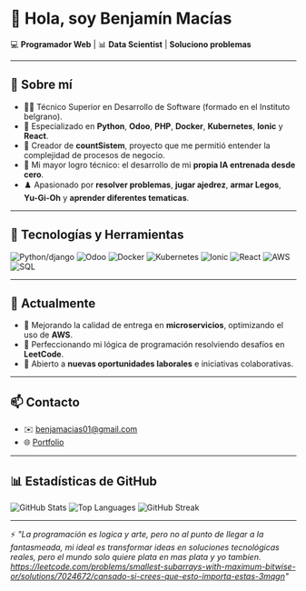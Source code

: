 # 👋 Hola, soy Benjamín Macías

💻 **Programador Web** | 📊 **Data Scientist** |  **Soluciono problemas**

---

## 🚀 Sobre mí
- 👨‍🎓 Técnico Superior en Desarrollo de Software (formado en el Instituto belgrano).
- 🐍 Especializado en **Python**, **Odoo**, **PHP**, **Docker**, **Kubernetes**, **Ionic** y **React**.
- 🧾 Creador de **countSistem**, proyecto que me permitió entender la complejidad de procesos de negocio.
- 🤖 Mi mayor logro técnico: el desarrollo de mi **propia IA entrenada desde cero**.
- ♟️ Apasionado por **resolver problemas**, **jugar ajedrez**, **armar Legos**, **Yu-Gi-Oh** y **aprender diferentes tematicas**.

---

## 🔧 Tecnologías y Herramientas
![Python/django](https://img.shields.io/badge/Python-3776AB?style=for-the-badge&logo=python&logoColor=white)
![Odoo](https://img.shields.io/badge/Odoo-714B67?style=for-the-badge&logo=odoo&logoColor=white)
![Docker](https://img.shields.io/badge/Docker-2496ED?style=for-the-badge&logo=docker&logoColor=white)
![Kubernetes](https://img.shields.io/badge/Kubernetes-326CE5?style=for-the-badge&logo=kubernetes&logoColor=white)
![Ionic](https://img.shields.io/badge/Ionic-3880FF?style=for-the-badge&logo=ionic&logoColor=white)
![React](https://img.shields.io/badge/React-61DAFB?style=for-the-badge&logo=react&logoColor=black)
![AWS](https://img.shields.io/badge/AWS-232F3E?style=for-the-badge&logo=amazon-aws&logoColor=white)
![SQL](https://img.shields.io/badge/SQL-4479A1?style=for-the-badge&logo=postgresql&logoColor=white)

---

## 📌 Actualmente
- 🔭 Mejorando la calidad de entrega en **microservicios**, optimizando el uso de **AWS**.
- 🧠 Perfeccionando mi lógica de programación resolviendo desafíos en **LeetCode**.
- 🚀 Abierto a **nuevas oportunidades laborales** e iniciativas colaborativas.

---

## 📫 Contacto
- ✉️ [benjamacias01@gmail.com](mailto:benjamacias01@gmail.com)
- 🌐 [Portfolio](https://consolacv-production.up.railway.app)

---

## 📊 Estadísticas de GitHub

![GitHub Stats](https://github-readme-stats.vercel.app/api?username=benjamacias&show_icons=true&theme=radical)
![Top Languages](https://github-readme-stats.vercel.app/api/top-langs/?username=benjamacias&layout=compact&theme=radical)
![GitHub Streak](https://github-readme-streak-stats.herokuapp.com/?user=benjamacias&theme=radical)

---
⚡ *"La programación es logica y arte, pero no al punto de llegar a la fantasmeada, mi ideal es transformar ideas en soluciones tecnológicas reales, pero el mundo solo quiere plata en mas plata y yo tambien.  
https://leetcode.com/problems/smallest-subarrays-with-maximum-bitwise-or/solutions/7024672/cansado-si-crees-que-esto-importa-estas-3mqgn"*
